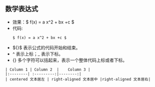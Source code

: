 
##  数学表达式
- 效果：$ f(x) = a x^2 + bx +c $
- 代码:
    ```
    $ f(x) = a x^2 + bx +c $
    ```
- \${}\$ 表示公式的代码开始和结束。
- \^ 表示上标；\_ 表示下标。 
- {} 多个字符可以括起来，表示一个整体代码上标或者下标。

```
| Column 1 | Column 2  |	Column 3 |
|:--------| :---------:|--------:|
| centered 文本居左 | right-aligned 文本居中 |right-aligned 文本居右|
```
